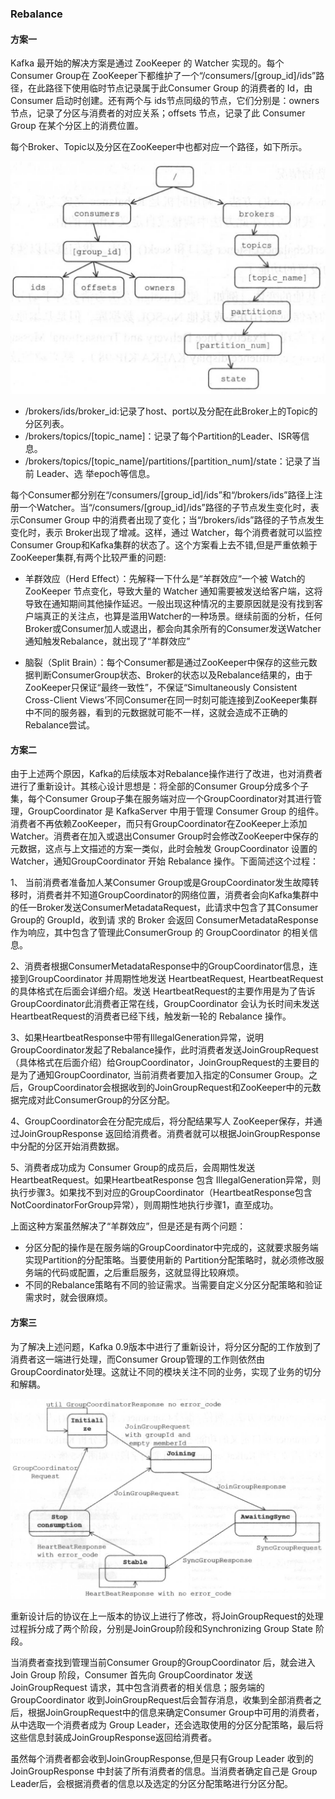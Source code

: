 ### Rebalance

#### 方案一

Kafka 最开始的解决方案是通过 ZooKeeper 的 Watcher 实现的。每个 Consumer Group在 ZooKeeper下都维护了一个“/consumers/[group_id]/ids”路径，在此路径下使用临时节点记录属于此Consumer Group 的消费者的 Id，由 Consumer 启动时创建。还有两个与 ids节点同级的节点，它们分别是：owners 节点，记录了分区与消费者的对应关系；offsets 节点，记录了此 Consumer Group 在某个分区上的消费位置。



每个Broker、Topic以及分区在ZooKeeper中也都对应一个路径，如下所示。

![image-20220312234403570](images/image-20220312234403570.png)

- /brokers/ids/broker_id:记录了host、port以及分配在此Broker上的Topic的分区列表。
- /brokers/topics/[topic_name]：记录了每个Partition的Leader、ISR等信息。
- /brokers/topics/[topic_name]/partitions/[partition_num]/state：记录了当前 Leader、选
  举epoch等信息。



每个Consumer都分别在“/consumers/[group_id]/ids”和“/brokers/ids”路径上注册一个Watcher。当“/consumers/[group_id]/ids”路径的子节点发生变化时，表示Consumer Group 中的消费者出现了变化；当“/brokers/ids”路径的子节点发生变化时，表示 Broker出现了增减。这样，通过 Watcher，每个消费者就可以监控Consumer Group和Kafka集群的状态了。这个方案看上去不错,但是严重依赖于ZooKeeper集群,有两个比较严重的问题:

- 羊群效应（Herd Effect）：先解释一下什么是“羊群效应“一个被 Watch的ZooKeeper 节点变化，导致大量的 Watcher 通知需要被发送给客户端，这将导致在通知期间其他操作延迟。一般出现这种情况的主要原因就是没有找到客户端真正的关注点，也算是滥用Watcher的一种场景。继续前面的分析，任何Broker或Consumer加人或退出，都会向其余所有的Consumer发送Watcher通知触发Rebalance，就出现了“羊群效应”

- 脑裂（Split Brain）：每个Consumer都是通过ZooKeeper中保存的这些元数据判断ConsumerGroup状态、Broker的状态以及Rebalance结果的，由于ZooKeeper只保证“最终一致性”，不保证“Simultaneously Consistent Cross-Client Views’不同Consumer在同一时刻可能连接到ZooKeeper集群中不同的服务器，看到的元数据就可能不一样，这就会造成不正确的Rebalance尝试。 



#### 方案二

由于上述两个原因，Kafka的后续版本对Rebalance操作进行了改进，也对消费者进行了重新设计。其核心设计思想是：将全部的Consumer Group分成多个子集，每个Consumer Group子集在服务端对应一个GroupCoordinator对其进行管理，GroupCoordinator 是 KafkaServer 中用于管理 Consumer Group 的组件。消费者不再依赖ZooKeeper，而只有GroupCoordinator在ZooKeeper上添加Watcher。消费者在加入或退出Consumer Group时会修改ZooKeeper中保存的元数据，这点与上文描述的方案一类似，此时会触发 GroupCoordinator 设置的 Watcher，通知GroupCoordinator 开始 Rebalance 操作。下面简述这个过程：



1、 当前消费者准备加人某Consumer Group或是GroupCoordinator发生故障转移时，消费者并不知道GroupCoordinator的网络位置，消费者会向Kafka集群中的任一Broker发送ConsumerMetadataRequest，此请求中包含了其Consumer Group的 GroupId，收到请
求的 Broker 会返回 ConsumerMetadataResponse作为响应，其中包含了管理此ConsumerGroup 的 GroupCoordinator 的相关信息。

2、消费者根据ConsumerMetadataResponse中的GroupCoordinator信息，连接到GroupCoordinator 并周期性地发送 HeartbeatRequest, HeartbeatRequest 的具体格式在后面会详细介绍。发送 HeartbeatRequest的主要作用是为了告诉GroupCoordinator此消费者正常在线，GroupCoordinator 会认为长时间未发送 HeartbeatRequest的消费者已经下线，触发新一轮的 Rebalance 操作。

3、如果HeartbeatResponse中带有IllegalGeneration异常，说明GroupCoordinator发起了Rebalance操作，此时消费者发送JoinGroupRequest（具体格式在后面介绍）给GroupCoordinator，JoinGroupRequest的主要目的是为了通知GroupCoordinator,
当前消费者要加入指定的Consumer Group。之后，GroupCoordinator会根据收到的JoinGroupRequest和ZooKeeper中的元数据完成对此ConsumerGroup的分区分配。

4、GroupCoordinator会在分配完成后，将分配结果写人 ZooKeeper保存，并通过JoinGroupResponse 返回给消费者。消费者就可以根据JoinGroupResponse中分配的分区开始消费数据。

5、消费者成功成为 Consumer Group的成员后，会周期性发送HeartbeatRequest。如果HeartbeatResponse 包含 IllegalGeneration异常，则执行步骤3。如果找不到对应的GroupCoordinator（HeartbeatResponse包含NotCoordinatorForGroup异常），则周期性地执行步骤1，直至成功。



上面这种方案虽然解决了“羊群效应”，但是还是有两个问题：

- 分区分配的操作是在服务端的GroupCoordinator中完成的，这就要求服务端实现Partition的分配策略。当要使用新的 Partition分配策略时，就必须修改服务端的代码或配置，之后重启服务，这就显得比较麻烦。
- 不同的Rebalance策略有不同的验证需求。当需要自定义分区分配策略和验证需求时，就会很麻烦。



#### 方案三

为了解决上述问题，Kafka 0.9版本中进行了重新设计，将分区分配的工作放到了消费者这一端进行处理，而Consumer Group管理的工作则依然由GroupCoordinator处理。这就让不同的模块关注不同的业务，实现了业务的切分和解耦。

![image-20220313000157732](images/image-20220313000157732.png)

重新设计后的协议在上一版本的协议上进行了修改，将JoinGroupRequest的处理过程拆分成了两个阶段，分别是JoinGroup阶段和Synchronizing Group State 阶段。

当消费者查找到管理当前Consumer Group的GroupCoordinator 后，就会进入 Join Group 阶段，Consumer 首先向 GroupCoordinator 发送 JoinGroupRequest 请求，其中包含消费者的相关信息；服务端的 GroupCoordinator 收到JoinGroupRequest后会暂存消息，收集到全部消费者之后，根据JoinGroupRequest中的信息来确定Consumer Group中可用的消费者，从中选取一个消费者成为 Group Leader，还会选取使用的分区分配策略，最后将这些信息封装成JoinGroupResponse返回给消费者。

虽然每个消费者都会收到JoinGroupResponse,但是只有Group Leader 收到的JoinGroupResponse 中封装了所有消费者的信息。当消费者确定自己是 Group Leader后，会根据消费者的信息以及选定的分区分配策略进行分区分配。